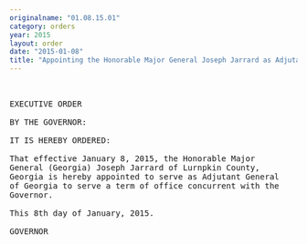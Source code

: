 ```yaml
---
originalname: "01.08.15.01"
category: orders
year: 2015
layout: order
date: "2015-01-08"
title: "Appointing the Honorable Major General Joseph Jarrard as Adjutant General of Georgia"
---
```

<pre>
 

EXECUTIVE ORDER

BY THE GOVERNOR:

IT IS HEREBY ORDERED:

That effective January 8, 2015, the Honorable Major
General (Georgia) Joseph Jarrard of Lurnpkin County,
Georgia is hereby appointed to serve as Adjutant General
of Georgia to serve a term of office concurrent with the
Governor.

This 8th day of January, 2015.

GOVERNOR

</pre>
